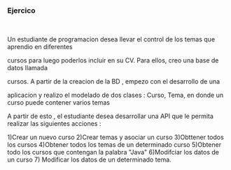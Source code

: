 <h3>Ejercico</h3>
<br>

Un estudiante de programacion desea llevar el control de los temas que aprendio en diferentes<br>


cursos para luego poderlos incluir en su CV. Para ellos, creo una base de datos llamada<br>

cursos. A partir de la creacion de la BD , empezo con el desarrollo de una <br>

aplicacion y realizo el modelado de dos clases : Curso, Tema, en donde un curso puede contener varios temas <br>

A partir de esto , el estudiante desea desarrollar una API que le permita realizar las siguientes acciones :<br>

1)Crear un nuevo curso
2)Crear temas y asociar un curso
3)Obttener todos los cursos
4)Obtener todos los temas de un determinado curso
5)Obtener todo los cursos que contengan la palabra "Java"
6)Modifciar los datos de un curso
7) Modificar los datos de un determinado tema.
